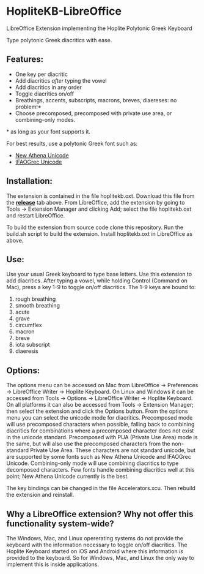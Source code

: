 # HopliteKB-LibreOffice
LibreOffice Extension implementing the Hoplite Polytonic Greek Keyboard

Type polytonic Greek diacritics with ease.

## Features:
* One key per diacritic
* Add diacritics _after_ typing the vowel
* Add diacritics in any order
* Toggle diacritics on/off
* Breathings, accents, subscripts, macrons, breves, diaereses: no problem!\*
* Choose precomposed, precomposed with private use area, or combining-only modes.

\* as long as your font supports it.

For best results, use a polytonic Greek font such as: 
* [New Athena Unicode](https://apagreekkeys.org/NAUdownload.html)
* [IFAOGrec Unicode](http://www.ifao.egnet.net/publications/publier/outils-ed/polices/#grec)

## Installation:
The extension is contained in the file hoplitekb.oxt.  Download this file from the [**release**](https://github.com/jeremymarch/HopliteKB-LibreOffice/releases) tab above.  From LibreOffice, add the extension by going to Tools -> Extension Manager and clicking Add; select the file hoplitekb.oxt and restart LibreOffice.

To build the extension from source code clone this repository.  Run the build.sh script to build the extension.  Install hoplitekb.oxt in LibreOffice as above.

## Use:
Use your usual Greek keyboard to type base letters.  Use this extension to add diacritics.  After typing a vowel, while holding Control (Command on Mac), press a key 1-9 to toggle on/off diacritics.  The 1-9 keys are bound to: 
1. rough breathing 
2. smooth breathing
3. acute
4. grave
5. circumflex
6. macron
7. breve
8. iota subscript
9. diaeresis

## Options:
The options menu can be accessed on Mac from LibreOffice -> Preferences -> LibreOffice Writer -> Hoplite Keyboard.  On Linux and Windows it can be accessed from Tools -> Options -> LibreOffice Writer -> Hoplite Keyboard.  On all platforms it can also be accessed from Tools -> Extension Manager; then select the extension and click the Options button.  From the options menu you can select the unicode mode for diacritics.  Precomposed mode will use precomposed characters when possible, falling back to combining diacritics for combinations where a precomposed character does not exist in the unicode standard.  Precomposed with PUA (Private Use Area) mode is the same, but will also use the precomposed characters from the non-standard Private Use Area.  These characters are not standard unicode, but are supported by some fonts such as New Athena Unicode and IFAOGrec Unicode.  Combining-only mode will use combining diacritics to type decomposed characters.  Few fonts handle combining diacritics well at this point; New Athena Unicode currently is the best.  

The key bindings can be changed in the file Accelerators.xcu.  Then rebuild the extension and reinstall.

## Why a LibreOffice extension?  Why not offer this functionality system-wide?
The Windows, Mac, and Linux opererating systems do not provide the keyboard with the information necessary to toggle on/off diacritics.  The Hoplite Keyboard started on iOS and Android where this information *is* provided to the keyboard.  So for Windows, Mac, and Linux the only way to implement this is inside applications.
